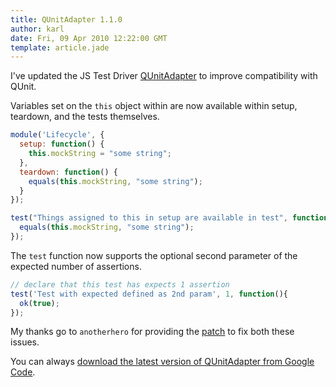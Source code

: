 ```yaml
---
title: QUnitAdapter 1.1.0
author: karl
date: Fri, 09 Apr 2010 12:22:00 GMT
template: article.jade
---
```


I've updated the JS Test Driver [QUnitAdapter](http://code.google.com/p/js-test-driver/wiki/QUnitAdapter) to improve compatibility with QUnit.

Variables set on the `this` object within are now available within setup, teardown, and the tests themselves.

```javascript
module('Lifecycle', {
  setup: function() {
    this.mockString = "some string";
  },
  teardown: function() {
    equals(this.mockString, "some string");
  }
});

test("Things assigned to this in setup are available in test", function() {
  equals(this.mockString, "some string");
});
```

The `test` function now supports the optional second parameter of the expected number of assertions.

```javascript
// declare that this test has expects 1 assertion
test('Test with expected defined as 2nd param', 1, function(){
  ok(true);
});
```

My thanks go to `anotherhero` for providing the [patch](http://code.google.com/p/js-test-driver/issues/detail?id=116) to fix both these issues.

You can always [download the latest version of QUnitAdapter from Google Code](http://code.google.com/p/js-test-driver/wiki/QUnitAdapter).

